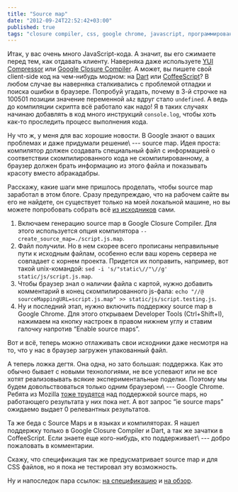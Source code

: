 ```yaml
---
title: "Source map"
date: "2012-09-24T22:52:42+03:00"
published: true
tags: "closure compiler, css, google chrome, javascript, программирование"
---
```


Итак, у вас очень много JavaScript-кода. А значит, вы его сжимаете перед тем, как отдавать клиенту. Наверняка даже
используете [YUI Compressor](http://yuilibrary.com/projects/yuicompressor/) или
[Google Closure Compiler](https://developers.google.com/closure/compiler/). А может, вы пишете свой client-side код на
чем-нибудь модном: на [Dart](http://dartlang.org/) или [CoffeeScript](http://coffeescript.org/)? В любом случае вы
наверняка сталкивались с проблемой отладки и поиска ошибки в браузере. Попробуй угадать, почему в 3-й строчке на 100501
позиции значение переменной  `aAz` вдруг стало `undefined`. А ведь до компиляции скрипта всё работало как надо! Я в
таких случаях начинаю добавлять в код много инструкций `console.log`, чтобы хоть как-то проследить процесс
выполнения кода.

Ну что ж, у меня для вас хорошие новости. В Google знают о ваших проблемах и даже придумали решение\ --- source map.
Идея проста: компилятор должен создавать специальный файл с информацией о соответствии скомпилированного кода не
скомпилированному, а браузер должен брать информацию из этого файла и показывать красоту вместо абракадабры.

Расскажу, какие шаги мне пришлось проделать, чтобы source map заработал в этом блоге. Сразу предупреждаю, что на
рабочем сайте вы его не найдете, он существует только на моей локальной машине, но вы можете попробовать собрать всё
[из исходников](https://github.com/dikmax/haskell-blog) сами.

1. Включаем генерацию source map в Google Closure Compiler. Для этого используется опция компилятора
  `--create_source_map=./script.js.map`.
2. Файл получили. Но в нем скорее всего прописаны неправильные пути к исходным файлам, особенно если ваш корень сервера
  не совпадает с корнем проекта. Придется их поправить, например, вот такой unix-командой:
  `sed -i 's/"static\//"\//g' static/js/script.js.map`.
3. Чтобы браузер знал о наличии файла с картой, нужно добавить комментарий в конец скомпилированного js-фала:
  `echo "//@ sourceMappingURL=script.js.map" >> static/js/script.testing.js`.
4. Ну и последний этап, нужно включить поддержку source map в Google Chrome. Для этого открываем
  Developer Tools (Ctrl+Shift+I), нажимаем на кнопку настроек в правом нижнем углу и ставим галочку напротив
  “Enable source maps”.

Вот и всё, теперь можно отлаживать свои исходники даже несмотря на то, что у нас в браузер загружен упакованный файл.

А теперь ложка дегтя. Она одна, но зато большая: поддержка. Как это обычно бывает с новыми технологиями, не все
успевают или не все хотят реализовывать всякие экспериментальные поделки. Поэтому мы будем довольствоваться только
одним браузером\ --- Google Chrome. Ребята из Mozilla
[тоже трудятся](https://wiki.mozilla.org/DevTools/Features/SourceMap) над поддержкой source maps, но работающего
результата у них пока нет. А вот запрос “ie source maps” ожидаемо выдает 0 релевантных результатов.

Та же беда с Source Maps и в языках и компиляторах. Я нашел поддержку только в Google Closure Compiler и Dart, а так же
зачатки в CoffeeScript. Если знаете еще кого-нибудь, кто поддерживает\ --- добро пожаловать в комментарии.

Скажу, что спецификация так же предусматривает source map и для CSS файлов, но я пока не тестировал эту возможность. 

Ну и напоследок пара ссылок:
[на спецификацию](https://docs.google.com/document/d/1U1RGAehQwRypUTovF1KRlpiOFze0b-_2gc6fAH0KY0k/edit?hl=en_US&pli=1&pli=1)
и [на обзор](http://www.html5rocks.com/en/tutorials/developertools/sourcemaps/).
